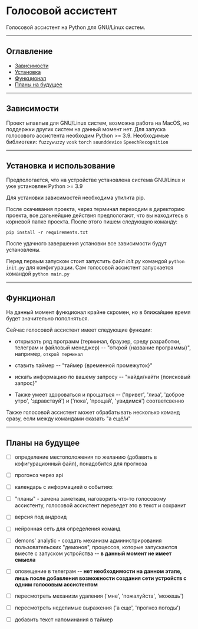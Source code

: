 # Голосовой ассистент


Голосовой ассистент на Python для GNU/Linux систем.

____
## Оглавление

* [Зависимости](#Зависимости)
* [Установка](#Установка)
* [Функционал](#Функционал)
* [Планы на будущее](#Планы-на-будущее)

____
## Зависимости

Проект ыпавпыв для GNU/Linux систем, возможна работа на MacOS, но поддержки других систем на данный момент нет.
Для запуска голосового ассистента необходим Python >= 3.9.
Необходимые библиотеки: `fuzzywuzzy` `vosk` `torch` `sounddevice` `SpeechRecognition`

____
## Установка и использование

Предпологается, что на устройстве установлена система GNU/Linux и уже установлен Python >= 3.9

Для установки зависимостей необходима утилита pip.

После скачивания проекта, через терминал переходим в директорию проекта, все дальнейшие действия предпологают, что вы находитесь в корневой папке проекта. После этого пишем следующую команду:

`pip install -r requirements.txt`

После удачного завершения установки все зависимости будут установлены.

Перед первым запуском стоит запустить файл *init.py* командой `python init.py` для конфигурации. Сам голосовой ассистент запускается командой `python main.py`

____
## Функционал

На данный момент функционал крайне скромен, но в ближайшее время будет значительно пополняться.

Сейчас голосовой ассистент имеет следующие функции:

  * открывать ряд программ (терминал, браузер, среду разработки, телеграм и файловый менеджер) -- "открой {название программы}", например, `открой терминал`

  * ставить таймер -- "таймер {временной промежуток}"

  * искать информацию по вашему запросу -- "найди/найти {поисковый запрос}"

  * Также умеет здороваться и прощаться -- ('привет', 'лиза', 'доброе утро', 'здравствуй') и ('пока', 'прощай', 'увидимся') соответсвенно

Также голосовой ассистент может обрабатывать несколько команд сразу, если между командами сказать "а ещё/и"

____
## Планы на будущее

- [ ] определение местоположения по желанию (добавить в кофигурационный файл), понадобится для прогноза

- [ ] прогоноз через api

- [ ] календарь с информацией о событиях

- [ ] "планы" - замена заметкам, наговорить что-то голосовому ассистенту, голосовой ассистент переведет это в текст и сохранит

- [ ] версия под андроид

- [ ] нейронная сеть для определения команд

- [ ] demons' analytic - создать механизм администрирования
 пользовательских "демонов", процессов, которые запускаются вместе с запуском устройства -- **в данный момент не имеет смысла**

- [ ] оповещение в телеграм -- **нет необходимости на данном этапе, лишь после добавления возможности создания сети устройств с одним голосовым ассистентом**

- [ ] пересмотреть механизм удаления ('мне', 'пожалуйста', 'можешь')

- [ ] пересмотреть неделимые выражения ('а еще', 'прогноз погоды')

- [ ] добавить текст напоминания в таймер

